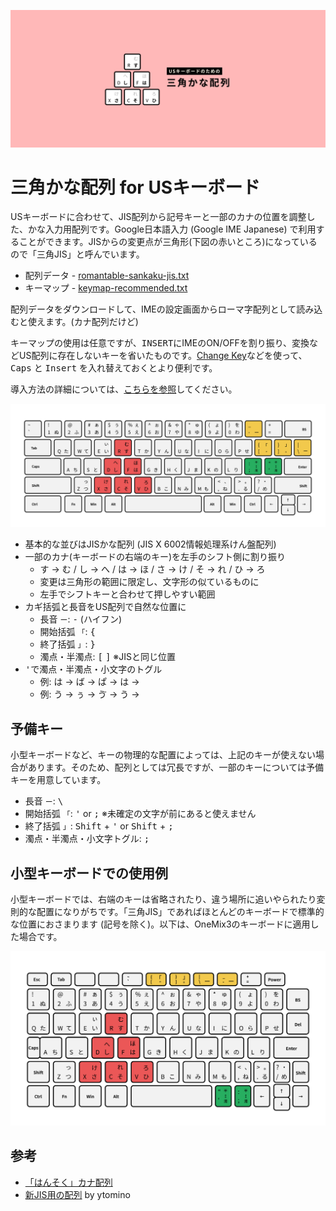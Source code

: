 ![cover](images/cover.png)

# 三角かな配列 for USキーボード

USキーボードに合わせて、JIS配列から記号キーと一部のカナの位置を調整した、かな入力用配列です。Google日本語入力 (Google IME Japanese) で利用することができます。JISからの変更点が三角形(下図の赤いところ)になっているので「三角JIS」と呼んでいます。

- 配列データ - [romantable-sankaku-jis.txt](https://raw.githubusercontent.com/cognitom/kana/master/romantable-sankaku-jis.txt)
- キーマップ - [keymap-recommended.txt](https://raw.githubusercontent.com/cognitom/kana/master/keymap-recommended.txt)

配列データをダウンロードして、IMEの設定画面からローマ字配列として読み込むと使えます。(カナ配列だけど)

キーマップの使用は任意ですが、<kbd>INSERT</kbd>にIMEのON/OFFを割り振り、<kbd>変換</kbd>などUS配列に存在しないキーを省いたものです。[Change Key](https://forest.watch.impress.co.jp/library/software/changekey/)などを使って、<kbd>Caps</kbd> と <kbd>Insert</kbd> を入れ替えておくとより便利です。

導入方法の詳細については、[こちらを参照](getting-started.md)してください。

![general](images/sankaku-general.png)

- 基本的な並びはJISかな配列 (JIS X 6002情報処理系けん盤配列)
- 一部のカナ(キーボードの右端のキー)を左手のシフト側に割り振り
  - <kbd>す</kbd> → <kbd>む</kbd> / <kbd>し</kbd> → <kbd>へ</kbd> / <kbd>は</kbd> → <kbd>ほ</kbd> / <kbd>さ</kbd> → <kbd>け</kbd> / <kbd>そ</kbd> → <kbd>れ</kbd> / <kbd>ひ</kbd> → <kbd>ろ</kbd>
  - 変更は三角形の範囲に限定し、文字形の似ているものに
  - 左手でシフトキーと合わせて押しやすい範囲
- カギ括弧と長音をUS配列で自然な位置に
  - 長音 `ー`: <kbd>-</kbd> (ハイフン)
  - 開始括弧 `「`: <kbd>{</kbd>
  - 終了括弧 `」`: <kbd>}</kbd>
  - 濁点・半濁点: <kbd>[</kbd> <kbd>]</kbd> ※JISと同じ位置
- <kbd>'</kbd>で濁点・半濁点・小文字のトグル
  - 例: <kbd>は</kbd> → <kbd>ば</kbd> → <kbd>ぱ</kbd> → <kbd>は</kbd> →
  - 例: <kbd>う</kbd> → <kbd>ぅ</kbd> → <kbd>ゔ</kbd> → <kbd>う</kbd> →

## 予備キー

小型キーボードなど、キーの物理的な配置によっては、上記のキーが使えない場合があります。そのため、配列としては冗長ですが、一部のキーについては予備キーを用意しています。

- 長音 `ー`: <kbd>\\</kbd>
- 開始括弧 `「`: <kbd>'</kbd> or <kbd>;</kbd> ※未確定の文字が前にあると使えません
- 終了括弧 `」`: <kbd>Shift</kbd> + <kbd>'</kbd> or <kbd>Shift</kbd> + <kbd>;</kbd>
- 濁点・半濁点・小文字トグル: <kbd>;</kbd>

## 小型キーボードでの使用例

小型キーボードでは、右端のキーは省略されたり、違う場所に追いやられたり変則的な配置になりがちです。「三角JIS」であればほとんどのキーボードで標準的な位置におさまります (記号を除く)。以下は、OneMix3のキーボードに適用した場合です。

![general](images/sankaku-onemix3.png)

## 参考

- [「はんそく」カナ配列](hansoku-jis.md)
- [新JIS用の配列](https://gist.github.com/ytomino/3610371) by ytomino
